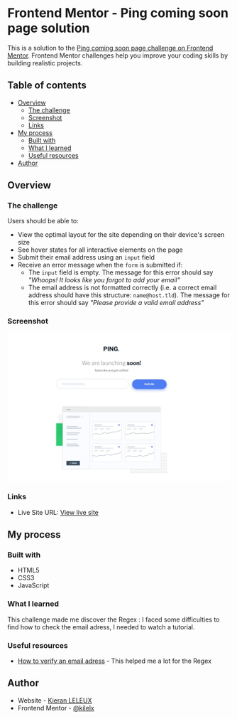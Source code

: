 # Frontend Mentor - Ping coming soon page solution

This is a solution to the [Ping coming soon page challenge on Frontend Mentor](https://www.frontendmentor.io/challenges/ping-single-column-coming-soon-page-5cadd051fec04111f7b848da). Frontend Mentor challenges help you improve your coding skills by building realistic projects. 


## Table of contents

- [Overview](#overview)
  - [The challenge](#the-challenge)
  - [Screenshot](#screenshot)
  - [Links](#links)
- [My process](#my-process)
  - [Built with](#built-with)
  - [What I learned](#what-i-learned)
  - [Useful resources](#useful-resources)
- [Author](#author)

## Overview

### The challenge

Users should be able to:

- View the optimal layout for the site depending on their device's screen size
- See hover states for all interactive elements on the page
- Submit their email address using an `input` field
- Receive an error message when the `form` is submitted if:
	- The `input` field is empty. The message for this error should say *"Whoops! It looks like you forgot to add your email"*
	- The email address is not formatted correctly (i.e. a correct email address should have this structure: `name@host.tld`). The message for this error should say *"Please provide a valid email address"*

### Screenshot

![](./screenshot.jpg)

### Links

- Live Site URL: [View live site](https://kilelx.github.io/Ping-Coming-Soon/)

## My process

### Built with

- HTML5
- CSS3
- JavaScript 

### What I learned

This challenge made me discover the Regex : I faced some difficulties to find how to check the email adress, I needed to watch a tutorial.

### Useful resources

- [How to verify an email adress](https://docs.microsoft.com/fr-fr/dotnet/standard/base-types/how-to-verify-that-strings-are-in-valid-email-format#:~:text=Pour%20v%C3%A9rifier%20que%20l'adresse,de%20l'adresse%20de%20messagerie.) - This helped me a lot for the Regex

## Author

- Website - [Kieran LELEUX](http://www.kieran-leleux.com)
- Frontend Mentor - [@kilelx](https://www.frontendmentor.io/profile/kilelx)
